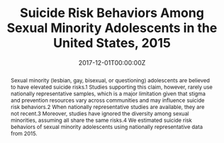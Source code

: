 ---
title: "Suicide Risk Behaviors Among Sexual Minority Adolescents in the United States, 2015"

authors:
- "admin"
- "Davey Smith"
- "John W. Ayers"
date: "2017-12-01T00:00:00Z"
altemetric_id: 
doi: "10.1001/jama.2017.16908"
venue: "JAMA"
publishDate: "2017-01-01T00:00:00Z"
publication_types: ["2"]
abstract: "Sexual minority (lesbian, gay, bisexual, or questioning) adolescents are believed to have elevated suicide risks.1 Studies supporting this claim, however, rarely use nationally representative samples, which is a major limitation given that stigma and prevention resources vary across communities and may influence suicide risk behaviors.2 When nationally representative studies are available, they are not recent.3 Moreover, studies have ignored the diversity among sexual minorities, assuming all share the same risks.4 We estimated suicide risk behaviors of sexual minority adolescents using nationally representative data from 2015. "
summary: "Caputi, T. L., Smith, D., & Ayers, J. W. (2017). Suicide Risk Behaviors Among Sexual Minority Adolescents in the United States, 2015. JAMA, 318(23), 2349. doi:10.1001/jama.2017.16908"
tags: 
featured: false
links:
- name: Paper Link
  url: "https://jamanetwork.com/journals/jama/fullarticle/2666491"
url_pdf: "/files/JAMA-2017.pdf"
image:
  focal_point: ""
  preview_only: false
---